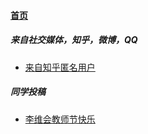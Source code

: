
#### [首页](?file=home-首页)

##### 来自社交媒体，知乎，微博，QQ

- [来自知乎匿名用户](?file=001-主流高通工程机介绍/01-高通888工程机 "鲁迅十分恶心")

##### 同学投稿

- [李维会教师节快乐](?file=001-主流高通工程机介绍/02-高通865工程机 "李维会教师节快乐")
